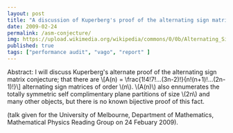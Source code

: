 ```yaml
---
layout: post
title: "A discussion of Kuperberg's proof of the alternating sign matrix conjecture (presentation)"
date: 2009-02-24
permalink: /asm-conjecture/
img: https://upload.wikimedia.org/wikipedia/commons/0/0b/Alternating_Sign_Matrices_of_Size_3.svg
published: true
tags: ["performance audit", "vago", "report" ]
---
```


Abstract: I will discuss Kuperberg's alternate proof of the alternating sign matrix conjecture; that there are
\\[A(n) = \\frac{1!4!7!...(3n-2)!}{n!(n+1)!...(2n-1)!}\\]
alternating sign matrices of order \\(n\\). \\(A(n)\\) also ennumerates the totally symmetric self complimentary plane partitions of size \\(2n\\) and many other objects, but there is no known bijective proof of this fact.

(talk given for the University of Melbourne, Department of Mathematics, Mathematical Physics Reading Group on 24 Febuary 2009).
